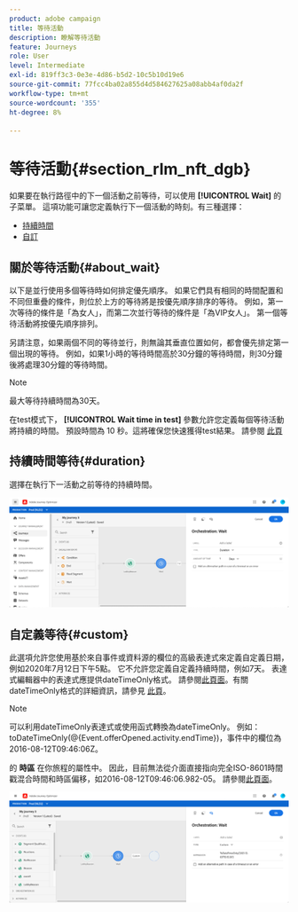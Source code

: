```yaml
---
product: adobe campaign
title: 等待活動
description: 瞭解等待活動
feature: Journeys
role: User
level: Intermediate
exl-id: 819ff3c3-0e3e-4d86-b5d2-10c5b10d19e6
source-git-commit: 77fcc4ba02a855d4d584627625a08abb4af0da2f
workflow-type: tm+mt
source-wordcount: '355'
ht-degree: 8%

---
```


# 等待活動{#section_rlm_nft_dgb}

如果要在執行路徑中的下一個活動之前等待，可以使用 **[!UICONTROL Wait]** 的子菜單。 這項功能可讓您定義執行下一個活動的時刻。有三種選擇：

* [持續時間](#duration)
* [自訂](#custom)
   <!--* [Email send time optimization](#email_send_time_optimization)-->

## 關於等待活動{#about_wait}

以下是並行使用多個等待時如何排定優先順序。 如果它們具有相同的時間配置和不同但重疊的條件，則位於上方的等待將是按優先順序排序的等待。 例如，第一次等待的條件是「為女人」，而第二次並行等待的條件是「為VIP女人」。 第一個等待活動將按優先順序排列。

另請注意，如果兩個不同的等待並行，則無論其垂直位置如何，都會優先排定第一個出現的等待。 例如，如果1小時的等待時間高於30分鐘的等待時間，則30分鐘後將處理30分鐘的等待時間。

>[!NOTE]
>
>最大等待持續時間為30天。
>
>在test模式下， **[!UICONTROL Wait time in test]** 參數允許您定義每個等待活動將持續的時間。 預設時間為 10 秒。這將確保您快速獲得test結果。 請參閱 [此頁](../building-journeys/testing-the-journey.md)

## 持續時間等待{#duration}

選擇在執行下一活動之前等待的持續時間。

![](../assets/journey55.png)

## 自定義等待{#custom}

此選項允許您使用基於來自事件或資料源的欄位的高級表達式來定義自定義日期，例如2020年7月12日下午5點。 它不允許您定義自定義持續時間，例如7天。 表達式編輯器中的表達式應提供dateTimeOnly格式。 請參閱[此頁面](../expression/expressionadvanced.md)。有關dateTimeOnly格式的詳細資訊，請參見 [此頁](../expression/data-types.md)。

>[!NOTE]
>
>可以利用dateTimeOnly表達式或使用函式轉換為dateTimeOnly。 例如：toDateTimeOnly(@{Event.offerOpened.activity.endTime})，事件中的欄位為2016-08-12T09:46:06Z。
>
>的 **時區** 在你旅程的屬性中。 因此，目前無法從介面直接指向完全ISO-8601時間戳混合時間和時區偏移，如2016-08-12T09:46:06.982-05。 請參閱[此頁面](../building-journeys/timezone-management.md)。

![](../assets/journey57.png)

<!--## Email send time optimization{#email_send_time_optimization}

>[!CAUTION]
>
>The email send time optimization capability is only available to customers who use the [Adobe Experience Platform Data Connector](https://docs.adobe.com/content/help/en/campaign-standard/using/developing/mapping-campaign-and-aep-data/aep-about-data-connector.html).

This type of wait uses a score calculated in the Adobe Experience Platform. The score calculates the propensity to click or open an email in the future based on past behavior. Note that the algorithm calculating the score needs a certain amount of data to work. As a result, when it does not have enough data, the default wait time will apply. At publication time, you’ll be notified that the default time applies.

>[!NOTE]
>
>The first event of your journey must have a namespace.
>
>This capability is only available after an **[!UICONTROL Email]** activity. You need to have Adobe Campaign Standard.

1. In the **[!UICONTROL Amount of time]** field, define the number of hours to consider to optimize email sending.
1. In the **[!UICONTROL Optimization type]** field, choose if the optimization should increase clicks or opens.
1. In the **[!UICONTROL Default time]** field, define the default time to wait if the predictive send time score is not available.

    >[!NOTE]
    >
    >Note that the send time score can be unavailable because there is not enough data to perform the calculation. In this case, you will be informed, at publication time, that the default time applies.

![](../assets/journey57bis.png)-->

